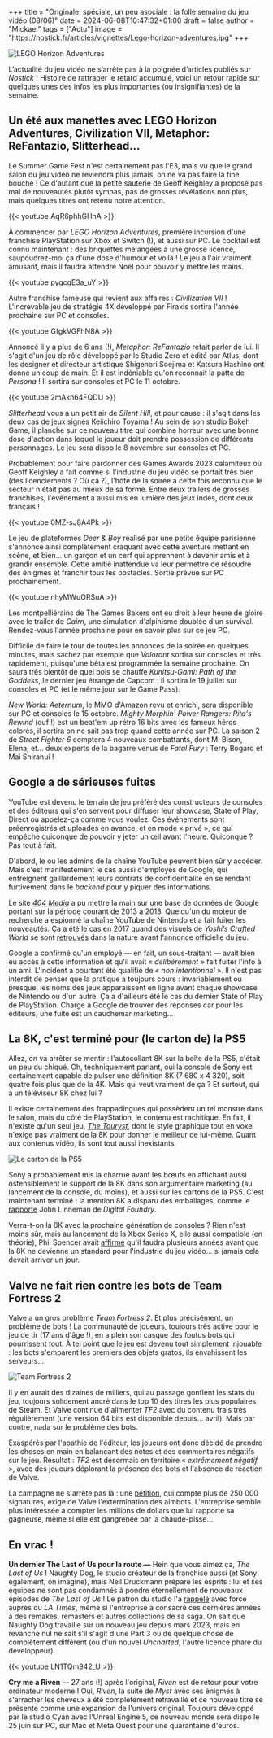 +++
title = "Originale, spéciale, un peu asociale : la folle semaine du jeu vidéo (08/06)"
date = 2024-06-08T10:47:32+01:00
draft = false
author = "Mickael"
tags = ["Actu"]
image = "https://nostick.fr/articles/vignettes/Lego-horizon-adventures.jpg"
+++

![LEGO Horizon Adventures](Lego-horizon-adventures.jpg "Même en Lego, les machines sont toujours aussi compliquées à gérer.")

L’actualité du jeu vidéo ne s’arrête pas à la poignée d’articles publiés sur *Nostick* ! Histoire de rattraper le retard accumulé, voici un retour rapide sur quelques unes des infos les plus importantes (ou insignifiantes) de la semaine.

## Un été aux manettes avec LEGO Horizon Adventures, Civilization VII, Metaphor: ReFantazio, Slitterhead…

Le Summer Game Fest n'est certainement pas l'E3, mais vu que le grand salon du jeu vidéo ne reviendra plus jamais, on ne va pas faire la fine bouche ! Ce d'autant que la petite sauterie de Geoff Keighley a proposé pas mal de nouveautés plutôt sympas, pas de grosses révélations non plus, mais quelques titres ont retenu notre attention.

{{< youtube AqR6phhGHhA >}} 

À commencer par *LEGO Horizon Adventures*, première incursion d'une franchise PlayStation sur Xbox et Switch (!), et aussi sur PC. Le cocktail est connu maintenant : des briquettes mélangées à une grosse licence, saupoudrez-moi ça d'une dose d'humour et voilà ! Le jeu a l'air vraiment amusant, mais il faudra attendre Noël pour pouvoir y mettre les mains.

{{< youtube pygcgE3a_uY >}} 

Autre franchise fameuse qui revient aux affaires : *Civilization VII* ! L'increvable jeu de stratégie 4X développé par Firaxis sortira l'année prochaine sur PC et consoles.

{{< youtube GfgkVGFhN8A >}} 

Annoncé il y a plus de 6 ans (!), *Metaphor: ReFantazio* refait parler de lui. Il s'agit d'un jeu de rôle développé par le Studio Zero et édité par Atlus, dont les designer et directeur artistique Shigenori Soejima et Katsura Hashino ont donné un coup de main. Et il est indéniable qu'on reconnait la patte de *Persona* ! Il sortira sur consoles et PC le 11 octobre.

{{< youtube 2mAkn64FQDU >}} 

*Slitterhead* vous a un petit air de *Silent Hill*, et pour cause : il s'agit dans les deux cas de jeux signés Keiichiro Toyama ! Au sein de son studio Bokeh Game, il planche sur ce nouveau titre qui combine horreur avec une bonne dose d'action dans lequel le joueur doit prendre possession de différents personnages. Le jeu sera dispo le 8 novembre sur consoles et PC.

Probablement pour faire pardonner des Games Awards 2023 calamiteux où Geoff Keighley a fait comme si l'industrie du jeu vidéo se portait très bien (des licenciements ? Où ça ?), l'hôte de la soirée a cette fois reconnu que le secteur n'était pas au mieux de sa forme. Entre deux trailers de grosses franchises, l'événement a aussi mis en lumière des jeux indés, dont deux français !

{{< youtube 0MZ-sJ8A4Pk >}} 

Le jeu de plateformes *Deer & Boy* réalisé par une petite équipe parisienne s'annonce ainsi complètement craquant avec cette aventure mettant en scène, et bien… un garçon et un cerf qui apprennent à devenir amis et à grandir ensemble. Cette amitié inattendue va leur permettre de résoudre des énigmes et franchir tous les obstacles. Sortie prévue sur PC prochainement.

{{< youtube nhyMWuORSuA >}} 

Les montpelliérains de The Games Bakers ont eu droit à leur heure de gloire avec le trailer de *Cairn*, une simulation d'alpinisme doublée d'un survival. Rendez-vous l'année prochaine pour en savoir plus sur ce jeu PC.

Difficile de faire le tour de toutes les annonces de la soirée en quelques minutes, mais sachez par exemple que *Valorant* sortira sur consoles et très rapidement, puisqu'une bêta est programmée la semaine prochaine. On saura très bientôt de quel bois se chauffe *Kunitsu-Gami: Path of the Goddess*, le dernier jeu étrange de Capcom : il sortira le 19 juillet sur consoles et PC (et le même jour sur le Game Pass).

*New World: Aeternum*, le MMO d'Amazon revu et enrichi, sera disponible sur PC et consoles le 15 octobre. *Mighty Morphin' Power Rangers: Rita's Rewind* (ouf !) est un beat'em up rétro 16 bits avec les fameux héros colorés, il sortira on ne sait pas trop quand cette année sur PC. La saison 2 de *Street Fighter 6* comptera 4 nouveaux combattants, dont M. Bison, Elena, et… deux experts de la bagarre venus de *Fatal Fury* : Terry Bogard et Mai Shiranui !

## Google a de sérieuses fuites

YouTube est devenu le terrain de jeu préféré des constructeurs de consoles et des éditeurs qui s'en servent pour diffuser leur showcase, State of Play, Direct ou appelez-ça comme vous voulez. Ces événements sont préenregistrés et uploadés en avance, et en mode « privé », ce qui empêche quiconque de pouvoir y jeter un œil avant l'heure. Quiconque ? Pas tout à fait.

D'abord, le ou les admins de la chaîne YouTube peuvent bien sûr  y accéder. Mais c'est manifestement le cas aussi d'employés de Google, qui enfreignent gaillardement leurs contrats de confidentialité en se rendant furtivement dans le *backend* pour y piquer des informations.

Le site *[404 Media](https://www.404media.co/google-leak-reveals-thousands-of-privacy-incidents/)* a pu mettre la main sur une base de données de Google portant sur la période courant de 2013 à 2018. Quelqu'un du moteur de recherche a espionné la chaîne YouTube de Nintendo et a fait fuiter les nouveautés. Ça a été le cas en 2017 quand des visuels de *Yoshi’s Crafted World* se sont [retrouvés](https://www.404media.co/google-leak-reveals-thousands-of-privacy-incidents/) dans la nature avant l'annonce officielle du jeu.

Google a confirmé qu'un employé — en fait, un sous-traitant — avait bien eu accès à cette information et qu'il avait « *délibérément* » fait fuiter l'info à un ami. L'incident a pourtant été qualifié de « *non intentionnel* ». Il n'est pas interdit de penser que la pratique a toujours cours : invariablement ou presque, les noms des jeux apparaissent en ligne avant chaque showcase de Nintendo ou d'un autre. Ça a d'ailleurs été le cas du dernier State of Play de PlayStation. Charge à Google de trouver des réponses car pour les éditeurs, une fuite est un cauchemar marketing…

## La 8K, c'est terminé pour (le carton de) la PS5

Allez, on va arrêter se mentir : l'autocollant 8K sur la boîte de la PS5, c'était un peu du chiqué. Oh, techniquement parlant, oui la console de Sony est certainement capable de pulser une définition 8K (7 680 x 4 320), soit quatre fois plus que de la 4K. Mais qui veut vraiment de ça ? Et surtout, qui a un téléviseur 8K chez lui ?

Il existe certainement des frappadingues qui possèdent un tel monstre dans le salon, mais du côté de PlayStation, le contenu est rachitique. En fait, il n'existe qu'un seul jeu, *[The Touryst](https://store.playstation.com/en-us/concept/10002492/)*, dont le style graphique tout en voxel n'exige pas vraiment de la 8K pour donner le meilleur de lui-même. Quant aux contenus vidéo, ils sont tout aussi inexistants.

![Le carton de la PS5](8K-sony-PS5.jpg "Avant… et après. © John Linneman.")

Sony a probablement mis la charrue avant les bœufs en affichant aussi ostensiblement le support de la 8K dans son argumentaire marketing (au lancement de la console, du moins), et aussi sur les cartons de la PS5. C'est maintenant terminé : la mention 8K a disparu des emballages, comme le [rapporte](https://x.com/dark1x/status/1798377023162999196) John Linneman de *Digital Foundry*.

Verra-t-on la 8K avec la prochaine génération de consoles ? Rien n'est moins sûr, mais au lancement de la Xbox Series X, elle aussi compatible (en théorie), Phil Spencer avait [affirmé](https://www.wired.com/story/future-of-xbox-game-pass-xcloud-strategy/) qu'il faudra plusieurs années avant que la 8K ne devienne un standard pour l'industrie du jeu vidéo… si jamais cela devait arriver un jour.

## Valve ne fait rien contre les bots de Team Fortress 2 

Valve a un gros problème *Team Fortress 2*. Et plus précisément, un problème de bots ! La communauté de joueurs, toujours très active pour le jeu de tir (17 ans d'âge !), en a plein son casque des foutus bots qui pourrissent tout. À tel point que le jeu est devenu tout simplement injouable : les bots s'emparent les premiers des objets gratos, ils envahissent les serveurs…

![Team Fortress 2](team-fortress-2.jpg "C'est pas ma guerre.")

Il y en aurait des dizaines de milliers, qui au passage gonflent les stats du jeu, toujours solidement ancré dans le top 10 des titres les plus populaires de Steam. Et Valve continue d'alimenter *TF2* avec du contenu frais très régulièrement (une version 64 bits est disponible depuis… avril). Mais par contre, nada sur le problème des bots.

Exaspérés par l'apathie de l'éditeur, les joueurs ont donc décidé de prendre les choses en main en balançant des notes et des commentaires négatifs sur le jeu. Résultat : *TF2* est désormais en territoire « *extrêmement négatif* », avec des joueurs déplorant la présence des bots et l'absence de réaction de Valve.

La campagne ne s'arrête pas là : une [pétition](https://save.tf), qui compte plus de 250 000 signatures, exige de Valve l'extermination des aimbots. L'entreprise semble plus intéressée à compter les millions de dollars que lui rapporte sa gagneuse, même si elle est gangrenée par la chaude-pisse…

## En vrac !

**Un dernier The Last of Us pour la route —** Hein que vous aimez ça, *The Last of Us* ! Naughty Dog, le studio créateur de la franchise aussi (et Sony également, on imagine), mais Neil Druckmann prépare les esprits : lui et ses équipes ne sont pas condamnés à pondre éternellement de nouveaux épisodes de *The Last of Us* ! Le patron du studio l'a [rappelé](https://www.latimes.com/l-a-influential/story/2024-06-02/neil-druckmann-the-last-of-us-video-game) avec force auprès du *LA Times*, même si l'entreprise a consacré ces dernières années à des remakes, remasters et autres collections de sa saga. On sait que Naughty Dog travaille sur un nouveau jeu depuis mars 2023, mais en revanche nul ne sait s'il s'agit d'une Part 3 ou de quelque chose de complètement différent (ou d'un nouvel *Uncharted*, l'autre licence phare du développeur).

{{< youtube LN1TQm942_U >}} 

**Cry me a Riven —** 27 ans (!) après l'original, *Riven* est de retour pour votre ordinateur moderne ! Oui, *Riven*, la suite de *Myst* avec ses énigmes à s'arracher les cheveux a été complètement retravaillé et ce nouveau titre se présente comme une expansion de l'univers original. Toujours développé par le studio Cyan avec l'Unreal Engine 5, ce nouveau monde sera dispo le 25 juin sur PC, sur Mac et Meta Quest pour une quarantaine d'euros.

